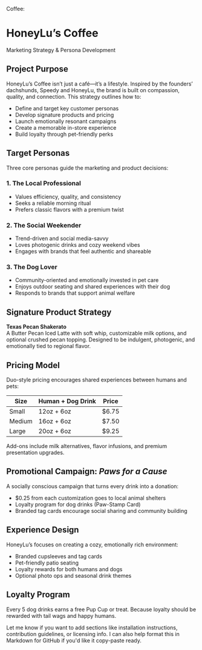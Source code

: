  Coffee:



# HoneyLu’s Coffee 
Marketing Strategy & Persona Development

## Project Purpose

HoneyLu’s Coffee isn’t just a café—it’s a lifestyle. Inspired by the founders’ dachshunds, Speedy and HoneyLu, the brand is built on compassion, quality, and connection. This strategy outlines how to:
- Define and target key customer personas
- Develop signature products and pricing
- Launch emotionally resonant campaigns
- Create a memorable in-store experience
- Build loyalty through pet-friendly perks

## Target Personas

Three core personas guide the marketing and product decisions:

### 1. The Local Professional  
- Values efficiency, quality, and consistency  
- Seeks a reliable morning ritual  
- Prefers classic flavors with a premium twist  

### 2. The Social Weekender  
- Trend-driven and social media-savvy  
- Loves photogenic drinks and cozy weekend vibes  
- Engages with brands that feel authentic and shareable  

### 3. The Dog Lover  
- Community-oriented and emotionally invested in pet care  
- Enjoys outdoor seating and shared experiences with their dog  
- Responds to brands that support animal welfare  

## Signature Product Strategy

**Texas Pecan Shakerato**  
A Butter Pecan Iced Latte with soft whip, customizable milk options, and optional crushed pecan topping. Designed to be indulgent, photogenic, and emotionally tied to regional flavor.

## Pricing Model

Duo-style pricing encourages shared experiences between humans and pets:

| Size      | Human + Dog Drink | Price  |
|-----------|-------------------|--------|
| Small     | 12oz + 6oz        | $6.75  |
| Medium    | 16oz + 6oz        | $7.50  |
| Large     | 20oz + 6oz        | $9.25  |

Add-ons include milk alternatives, flavor infusions, and premium presentation upgrades.

## Promotional Campaign: *Paws for a Cause*

A socially conscious campaign that turns every drink into a donation:
- $0.25 from each customization goes to local animal shelters  
- Loyalty program for dog drinks (Paw-Stamp Card)  
- Branded tag cards encourage social sharing and community building  

## Experience Design

HoneyLu’s focuses on creating a cozy, emotionally rich environment:
- Branded cupsleeves and tag cards  
- Pet-friendly patio seating  
- Loyalty rewards for both humans and dogs  
- Optional photo ops and seasonal drink themes  

## Loyalty Program

Every 5 dog drinks earns a free Pup Cup or treat. Because loyalty should be rewarded with tail wags and happy humans.



Let me know if you want to add sections like installation instructions, contribution guidelines, or licensing info. I can also help format this in Markdown for GitHub if you'd like it copy-paste ready.
